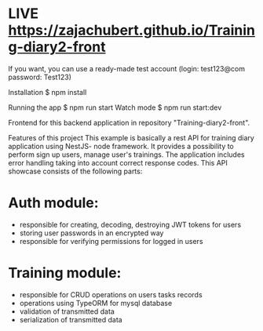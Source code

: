 # LIVE  https://zajachubert.github.io/Training-diary2-front
If you want, you can use a ready-made test account (login: test123@com password: Test123)

Installation
$ npm install

Running the app
$ npm run start
Watch mode
$ npm run start:dev

Frontend for this backend application in repository "Training-diary2-front".

Features of this project
This example is basically a rest API for training diary application using NestJS- node framework. 
It provides a possibility to perform sign up users, manage user's trainings.
The application includes error handling taking into account correct response codes.
This API showcase consists of the following parts:
# Auth module:
- responsible for creating, decoding, destroying JWT tokens for users
- storing user passwords in an encrypted way
- responsible for verifying permissions for logged in users
# Training module:
 - responsible for CRUD operations on users tasks records
 - operations using TypeORM for mysql database
 - validation of transmitted data
 - serialization of transmitted data












